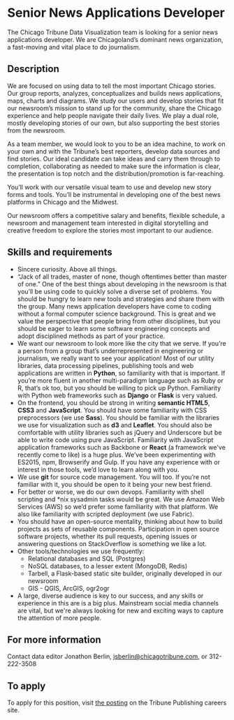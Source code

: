 Senior News Applications Developer
==================================

The Chicago Tribune Data Visualization team is looking for a senior news applications developer. We are Chicagoland’s dominant news organization, a fast-moving and vital place to do journalism.

Description
-----------

We are focused on using data to tell the most important Chicago stories. Our group reports, analyzes, conceptualizes and builds news applications, maps, charts and diagrams. We study our users and develop stories that fit our newsroom’s mission to stand up for the community, share the Chicago experience and help people navigate their daily lives. We play a dual role, mostly developing stories of our own, but also supporting the best stories from the newsroom.

As a team member, we would look to you to be an idea machine, to work on your own and with the Tribune’s best reporters, develop data sources and find stories. Our ideal candidate can take ideas and carry them through to completion, collaborating as needed to make sure the information is clear, the presentation is top notch and the distribution/promotion is far-reaching. 

You’ll work with our versatile visual team to use and develop new story forms and tools. You’ll be instrumental in developing one of the best news platforms in Chicago and the Midwest. 

Our newsroom offers a competitive salary and benefits, flexible schedule, a newsroom and management team interested in digital storytelling and creative freedom to explore the stories most important to our audience.

Skills and requirements
-----------------------

* Sincere curiosity. Above all things.
* “Jack of all trades, master of none, though oftentimes better than master of one.”  One of the best things about developing in the newsroom is that you’ll be using code to quickly solve a diverse set of problems. You should be hungry to learn new tools and strategies and share them with the group. Many news application developers have come to coding without a formal computer science background.  This is great and we value the perspective that people bring from other disciplines, but you should be eager to learn some software engineering concepts and adopt disciplined methods as part of your practice.
* We want our newsroom to look more like the city that we serve. If you’re a person from a group that’s underrepresented in engineering or journalism, we really want to see your application!
Most of our utility libraries, data processing pipelines, publishing tools and web applications are written in **Python**, so familiarity with that is important.  If you’re more fluent in another multi-paradigm language such as Ruby or R, that’s ok too, but you should be willing to pick up Python. Familiarity with Python web frameworks such as **Django** or **Flask** is very valued.
* On the frontend, you should be strong in writing **semantic HTML5**, **CSS3** and **JavaScript**. You should have some familiarity with CSS preprocessors (we use **Sass**). You should be familiar with the libraries we use for visualization such as **d3** and **Leaflet**. You should also be comfortable with utility libraries such as jQuery and Underscore but be able to write code using pure JavaScript. Familiarity with JavaScript application frameworks such as Backbone or **React** (a framework we've recently come to like) is a huge plus.  We’ve been experimenting with ES2015, npm, Browserify and Gulp. If you have any experience with or interest in those tools, we’d love to learn along with you.
* We use **git** for source code management. You will too. If you’re not familiar with it, you should be open to it being your new best friend.
* For better or worse, we do our own devops. Familiarity with shell scripting and \*nix sysadmin tasks would be great. We use Amazon Web Services (AWS) so we’d prefer some familiarity with that platform. We also like familiarity with scripted deployment (we use Fabric).
* You should have an open-source mentality, thinking about how to build projects as sets of reusable components. Participation in open source software projects, whether its pull requests, opening issues or answering questions on StackOverflow is something we like a lot.
* Other tools/technologies we use frequently:
  * Relational databases and SQL (Postgres)
  * NoSQL databases, to a lesser extent (MongoDB, Redis)
  * Tarbell, a Flask-based static site builder, originally developed in our newsroom
  * GIS - QGIS, ArcGIS, ogr2ogr
* A large, diverse audience is key to our success, and any skills or experience in this are is a big plus. Mainstream social media channels are vital, but we're always looking for new and exciting ways to capture the attention of more people.

For more information
--------------------

Contact data editor Jonathon Berlin, jsberlin@chicagotribune.com, or 312-222-3508

To apply
--------

To apply for this position, visit [the posting](https://careers-tribunepublishing.icims.com/jobs/43951/dataviz-developer/job) on the Tribune Publishing careers site. 
